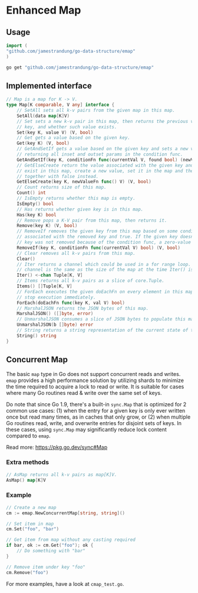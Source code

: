 # Enhanced Map

## Usage

```go
import (
"github.com/jamestrandung/go-data-structure/emap"
)

```

```bash
go get "github.com/jamestrandung/go-data-structure/emap"
```

## Implemented interface

```go
// Map is a map for K -> V.
type Map[K comparable, V any] interface {
    // SetAll sets all k-v pairs from the given map in this map.
    SetAll(data map[K]V)
    // Set sets a new k-v pair in this map, then returns the previous value associated with
    // key, and whether such value exists.
    Set(key K, value V) (V, bool)
    // Get gets a value based on the given key.
    Get(key K) (V, bool)
    // GetAndSetIf gets a value based on the given key and sets a new value based on some condition,
    // returning all inset and outset params in the condition func.
    GetAndSetIf(key K, conditionFn func(currentVal V, found bool) (newVal V, shouldSet bool)) (currentVal V, found bool, newVal V, shouldSet bool)
    // GetElseCreate return the value associated with the given key and true. If the key doesn't
    // exist in this map, create a new value, set it in the map and then return the new value
    // together with false instead.
    GetElseCreate(key K, newValueFn func() V) (V, bool)
    // Count returns size of this map.
    Count() int
    // IsEmpty returns whether this map is empty.
    IsEmpty() bool
    // Has returns whether given key is in this map.
    Has(key K) bool
    // Remove pops a K-V pair from this map, then returns it.
    Remove(key K) (V, bool)
    // RemoveIf removes the given key from this map based on some condition, then returns the value
    // associated with the removed key and true. If the given key doesn't exist in this map or the
    // key was not removed because of the condition func, a zero-value and false will be returned.
    RemoveIf(key K, conditionFn func(currentVal V) bool) (V, bool)
    // Clear removes all k-v pairs from this map.
    Clear()
    // Iter returns a channel which could be used in a for range loop. The capacity of the returned
    // channel is the same as the size of the map at the time Iter() is called.
    Iter() <-chan Tuple[K, V]
    // Items returns all k-v pairs as a slice of core.Tuple.
    Items() []Tuple[K, V]
    // ForEach executes the given doEachFn on every element in this map. If `doEachFn` returns true,
    // stop execution immediately.
    ForEach(doEachFn func(key K, val V) bool)
    // MarshalJSON returns the JSON bytes of this map.
    MarshalJSON() ([]byte, error)
    // UnmarshalJSON consumes a slice of JSON bytes to populate this map.
    UnmarshalJSON(b []byte) error
    // String returns a string representation of the current state of this map.
    String() string
}
```

## Concurrent Map

The basic `map` type in Go does not support concurrent reads and writes. `emap` provides a high
performance solution by utilizing shards to minimize the time required to acquire a lock to read
or write. It is suitable for cases where many Go routines read & write over the same set of keys.

Do note that since Go 1.9, there's a built-in `sync.Map` that is optimized for 2 common use cases:
(1) when the entry for a given key is only ever written once but read many times, as in caches that
only grow, or (2) when multiple Go routines read, write, and overwrite entries for disjoint sets of
keys. In these cases, using `sync.Map` may significantly reduce lock content compared to `emap`.

Read more: https://pkg.go.dev/sync#Map

### Extra methods

```go
// AsMap returns all k-v pairs as map[K]V.
AsMap() map[K]V
```

### Example

```go
// Create a new map
cm := emap.NewConcurrentMap[string, string]()

// Set item in map
cm.Set("foo", "bar")

// Get item from map without any casting required
if bar, ok := cm.Get("foo"); ok {
    // Do something with "bar"
}

// Remove item under key "foo"
cm.Remove("foo")
```

For more examples, have a look at `cmap_test.go`.